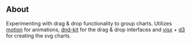## About

Experimenting with drag & drop functionality to group charts. Utilizes [motion](https://motion.dev/) for animations, [dnd-kit](https://next.dndkit.com/react/quickstart) for the drag & drop interfaces and [visx](https://airbnb.io/visx/) + [d3](https://d3js.org/) for creating the svg charts.